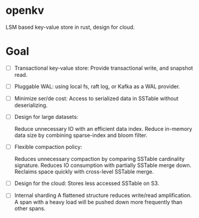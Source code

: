 # openkv

LSM based key-value store in rust, design for cloud.

# Goal

- [ ] Transactional key-value store:
    Provide transactional write, and snapshot read.

- [ ] Pluggable WAL: using local fs, raft log, or Kafka as a WAL provider.

- [ ] Minimize ser/de cost: 
    Access to serialized data in SSTable without deserializing.

- [ ] Design for large datasets:

    Reduce unnecessary IO with an efficient data index.
    Reduce in-memory data size by combining sparse-index and bloom filter.

- [ ] Flexible compaction policy:

    Reduces unnecessary compaction by comparing SSTable cardinality signature.
    Reduces IO consumption with partially SSTable merge down.
    Reclaims space quickly with cross-level SSTable merge.

- [ ] Design for the cloud:
    Stores less accessed SSTable on S3.

- [ ] Internal sharding
    A flattened structure reduces write/read amplification.
    A span with a heavy load will be pushed down more frequently than other spans.
